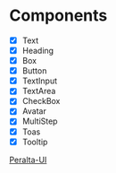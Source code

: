 # Components

- [x] Text
- [x] Heading
- [x] Box
- [x] Button
- [x] TextInput
- [x] TextArea
- [x] CheckBox
- [x] Avatar
- [x] MultiStep
- [x] Toas
- [x] Tooltip

[Peralta-UI](https://georgeperalta.github.io/Design-System/?path=/story/home--page)

